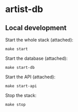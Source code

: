 # artist-db

## Local development

Start the whole stack (attached):

```shell
make start
```

Start the database (attached):

```shell
make start-db
```

Start the  API (attached):

```shell
make start-api
```

Stop the stack:

```shell
make stop
```
